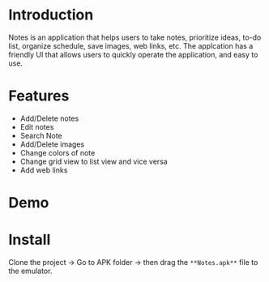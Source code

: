 # Introduction
Notes is an application that helps users to take notes, prioritize ideas, to-do list, organize schedule, save images, web links, etc.
The applcation has a friendly UI that allows users to quickly operate the application, and easy to use.

# Features
* Add/Delete notes
* Edit notes
* Search Note
* Add/Delete images
* Change colors of note
* Change grid view to list view and vice versa
* Add web links

# Demo



# Install
Clone the project -> Go to APK folder -> then drag the `**Notes.apk**` file to the emulator.
